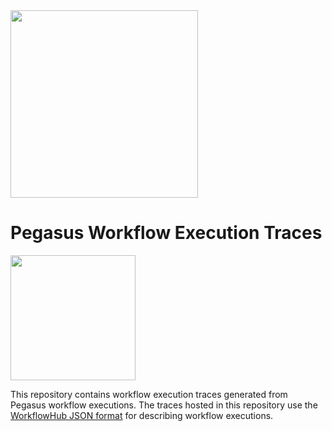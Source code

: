 <img src="https://workflowhub.org/assets/images/logo-horizontal.png" width="300" />

# Pegasus Workflow Execution Traces

<img src="https://pegasus.isi.edu/wordpress/wp-content/uploads/2015/12/logo-dark.png" width=200 />

This repository contains workflow execution traces generated from Pegasus workflow executions. The traces hosted in this repository use the [WorkflowHub JSON format](https://github.com/workflowhub/workflow-schema) for describing workflow executions.
